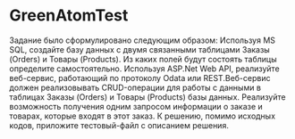 # GreenAtomTest

Задание было сформулировано следующим образом: Используя MS SQL, создайте базу данных с двумя связанными таблицами Заказы (Orders) и Товары (Products). Из каких полей будут состоять таблицы определите самостоятельно. Используя ASP.Net Web API, реализуйте веб-сервис, работающий по протоколу Odata или REST.Веб-сервис должен реализовывать CRUD-операции для работы с данными в таблицах Заказы (Orders) и Товары (Products) базы данных. Реализуйте возможность получения одним запросом информации о заказе и товарах, которые входят в этот заказ. К решению, помимо исходных кодов, приложите тестовый-файл с описанием решения.

